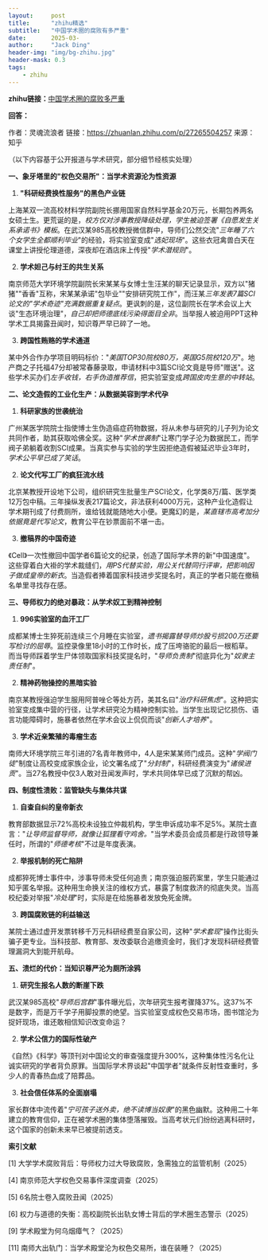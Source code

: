 ```yaml
---
layout:     post
title:      "zhihu精选"
subtitle:   "中国学术圈的腐败有多严重"
date:       2025-03-
author:     "Jack Ding"
header-img: "img/bg-zhihu.jpg"
header-mask: 0.3
tags:
    - zhihu
---
```


**zhihu链接：**[中国学术圈的腐败多严重](https://zhuanlan.zhihu.com/p/27265504257)

**回答：**

作者：灵魂流浪者
链接：https://zhuanlan.zhihu.com/p/27265504257
来源：知乎



（以下内容基于公开报道与学术研究，部分细节经核实处理）

**一、象牙塔里的"权色交易所"：当学术资源沦为性资源**

1. **"科研经费换性服务"的黑色产业链**

上海某双一流高校材料学院副院长挪用国家自然科学基金20万元，长期包养两名女硕士生。更荒诞的是，*校方仅对涉事教授降级处理，学生被迫签署《自愿发生关系承诺书》模板*。在武汉某985高校教授微信群中，导师们公然交流"*三年睡了六个女学生全都顺利毕业*"的经验，将实验室变成"*选妃现场*"。这些衣冠禽兽白天在课堂上讲授伦理道德，深夜却在酒店床上传授"*学术潜规则*"。

2. **学术妲己与纣王的共生关系**

南京师范大学环境学院副院长宋某某与女博士生汪某的聊天记录显示，双方以"猪猪""香香"互称，宋某某承诺"包毕业""安排研究院工作"，而汪某*三年发表7篇SCI论文的"学术奇迹"充满数据重复疑点*。更讽刺的是，这位副院长在学术会议上大谈"生态环境治理"，*自己却把师德底线污染得面目全非*。当举报人被迫用PPT这种学术工具揭露丑闻时，知识尊严早已碎了一地。

3. **跨国性贿赂的学术通道**

某中外合作办学项目明码标价："*美国TOP30院校80万，英国G5院校120万*"。地产商之子托福47分却被常春藤录取，申请材料中3篇SCI论文竟是导师"赠送"。这些学术买办们*左手收钱，右手伪造推荐信*，把实验室变成*跨国皮肉生意的中转站*。

**二、论文造假的工业化生产：从数据美容到学术代孕**

1. **科研家族的世袭统治**

广州某医学院院士指使博士生伪造癌症药物数据，将从未参与研究的儿子列为论文共同作者，助其获取哈佛全奖。这种"*学术世袭制*"让寒门学子沦为数据民工，而学阀子弟躺着收割SCI成果。当真实参与实验的学生因拒绝造假被延迟毕业3年时，*学术公平早已成了笑话*。

2. **论文代写工厂的疯狂流水线**

北京某教授开设地下公司，组织研究生批量生产SCI论文，化学类8万/篇、医学类12万包中稿。三年操纵发表217篇论文，非法获利4000万元，这种产业化造假让学术期刊成了付费厕所，谁给钱就能随地大小便。更魔幻的是，*某直辖市高考加分依据竟是代写论文*，教育公平在钞票面前不堪一击。

3. **撤稿界的中国奇迹**

《Cell》一次性撤回中国学者6篇论文的纪录，创造了国际学术界的新"中国速度"。这些穿着白大褂的学术裁缝们，*用PS代替实验，用公关代替同行评审，把影响因子做成皇帝的新衣*。当造假者捧着国家科技进步奖提名时，真正的学者只能在撤稿名单里寻找存在感。

**三、导师权力的绝对暴政：从学术奴工到精神控制**

1. **996实验室的血汗工厂**

成都某博士生猝死前连续三个月睡在实验室，*遗书揭露替导师炒股亏损200万还要写检讨的屈辱*。监控录像里18小时的工作时长，成了压垮骆驼的最后一根稻草。而当导师踩着学生尸体领取国家科技奖提名时，"*导师负责制*"彻底异化为"*奴隶主责任制*"。

2. **精神药物操控的黑暗实验**

南京某教授强迫学生服用阿普唑仑等处方药，美其名曰"*治疗科研焦虑*"。这种把实验室变成集中营的行径，让学术研究沦为精神控制实验。当学生出现记忆损伤、语言功能障碍时，施暴者依然在学术会议上侃侃而谈"*创新人才培养*"。

3. **学术近亲繁殖的毒瘤生态**

南师大环境学院三年引进的7名青年教师中，4人是宋某某师门成员。这种"*学阀门徒*"制度让高校变成家族企业，论文署名成了"*分封制*"，科研经费演变为"*诸侯进贡*"。当27名教授中仅3人敢对丑闻发声时，学术共同体早已成了沉默的帮凶。

**四、制度性溃败：监管缺失与集体共谋**

1. **自查自纠的皇帝新衣**

教育部数据显示72%高校未设独立仲裁机构，学生申诉成功率不足5%。某院士直言："*让导师监督导师，就像让狐狸看守鸡舍。*"当学术委员会成员都是行政领导兼任时，所谓的"*师德考核*"不过是年度表演。

2. **举报机制的死亡陷阱**

成都猝死博士事件中，涉事导师未受任何追责；南京强迫服药案里，学生只能通过知乎匿名举报。这种用生命换关注的维权方式，暴露了制度救济的彻底失灵。当高校纪委对举报"*冷处理*"时，实际是在给施暴者发放免死金牌。

3. **跨国腐败链的利益输送**

某院士通过虚开发票转移千万元科研经费至自家公司，这种"*学术套现*"操作比街头骗子更专业。当科技部、教育部、发改委联合追缴资金时，我们才发现科研经费管理漏洞大到能开航母。

**五、溃烂的代价：当知识尊严沦为厕所涂鸦**

1. **研究生报名人数的断崖下跌**

武汉某985高校"*导师后宫群*"事件曝光后，次年研究生报考骤降37%。这37%不是数字，而是万千学子用脚投票的绝望。当实验室变成权色交易市场，图书馆沦为捉奸现场，谁还敢相信知识改变命运？

2. **学术公信力的国际性破产**

《自然》《科学》等顶刊对中国论文的审查强度提升300%，这种集体性污名化让诚实研究的学者背负原罪。当国际学术界谈起"中国学者"就条件反射性查重时，多少人的青春热血成了陪葬品。

3. **社会信任体系的全面崩塌**

家长群体中流传着"*宁可孩子送外卖，绝不读博当奴隶*"的黑色幽默。这种用二十年建立的教育信仰，正在被学术圈的集体堕落摧毁。当高考状元们纷纷逃离科研时，这个国家的创新未来早已被提前透支。

**索引文献**

[1] 大学学术腐败背后：导师权力过大导致腐败，急需独立的监管机制（2025）

[4] 南京师范大学权色交易事件深度调查（2025）

[5] 6名院士卷入腐败丑闻（2025）

[6] 权力与道德的失衡：高校副院长出轨女博士背后的学术圈生态警示（2025）

[9] 学术殿堂为何乌烟瘴气？（2025）

[11] 南师大出轨门：当学术殿堂沦为权色交易所，谁在装睡？（2025）